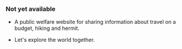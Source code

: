 ### Not yet available
* A public welfare website for sharing information about travel on a budget, hiking and hermit.

* Let's explore the world together.
